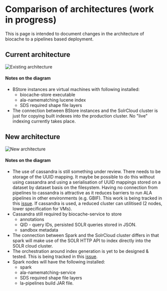 # Comparison of architectures (work in progress)

This is page is intended to document changes in the architecture of biocache to a pipelines based deployment.

## Current architecture
![Existing architecture](https://docs.google.com/drawings/d/e/2PACX-1vQPYIjmbt1e-PNU0ZK6FpYpqxw4xQj4A3tXHjEZIQ3ZGPnwj0cBCdFgEs_SNnccR0rGcnpOFWgqYlLS/pub?w=960&h=720)

#### Notes on the diagram
* BStore instances are virtual machines with following installed:
  * biocache-store executable
  * ala-namematching lucene index
  * SDS required shape file layers
* The connection between BStore instances and the SolrCloud cluster is just for copying built indexes into the production cluster. No "live" indexing currently takes place.

## New architecture
![New architecture](https://docs.google.com/drawings/d/e/2PACX-1vSGixRyj2cCyZjGFdcMZflYLXU_VuiA4Y6CIkNiF4DHLFOa03613iolLFOaDX_-AqnhMu6qdJn-veVA/pub?w=960&h=720)

#### Notes on the diagram
* The use of cassandra is still something under review. There needs to be storage of the UUID mapping. It maybe be possible to do this without using cassandra and using a serialisation of UUID mappings stored on a dataset by dataset basis on the filesystem. Having no connection from pipelines to cassandra is attractive as it reduces barriers to run ALA pipelines in other environments (e.g. GBIF). This work is being tracked in this [issue](https://github.com/AtlasOfLivingAustralia/la-pipelines/issues/14). If cassandra is used, a reduced cluster can utilitised (2 nodes, lower specification for VMs). 
* Cassandra still required by biocache-service to store
  * annotations
  * QID - query IDs, persisted SOLR queries stored in JSON.
  * sandbox metadata
* The connection between Spark and the SolrCloud cluster differs in that spark will make use of the SOLR HTTP API to index directly into the SOLR cloud cluster.
* The orchestration around index generation is yet to be designed & tested. This is being tracked in this [issue](https://github.com/AtlasOfLivingAustralia/la-pipelines/issues/25).
* Spark nodes will have the following installed:
  * spark
  * ala-namematching-service
  * SDS required shape file layers
  * la-pipelines build JAR file.




